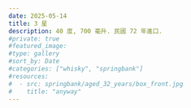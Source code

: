 ```yaml
---
date: 2025-05-14
title: 3 星
description: 40 度, 700 毫升. 民國 72 年進口.
#private: true
#featured_image: 
#type: gallery
#sort_by: Date
#categories: ["whisky", "springbank"]
#resources:
#  - src: springbank/aged_32_years/box_front.jpg
#    title: "anyway"
---
```

